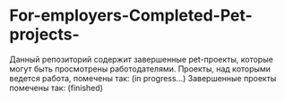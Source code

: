 # For-employers-Completed-Pet-projects-
Данный репозиторий содержит завершенные pet-проекты, которые могут быть просмотрены работодателями.
Проекты, над которыми ведется работа, помечены так: (in progress...)
Завершенные проекты помечены так: (finished)

